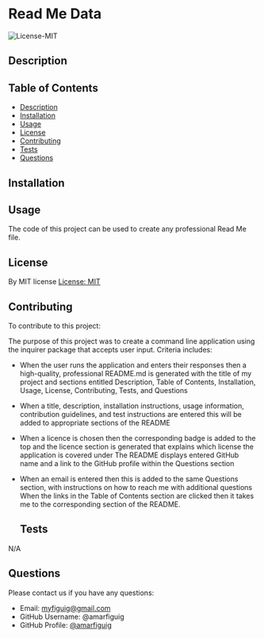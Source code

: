  # Read Me Data
 
![License-MIT](https://img.shields.io/badge/License-MIT-blue.svg)
  
  
  ## Description
  

  
  ## Table of Contents
  
  - [Description](#description)
  - [Installation](#installation)
  - [Usage](#usage)
  - [License](#license)
  - [Contributing](#contributing)
  - [Tests](#tests)
  - [Questions](#questions)
  
  ## Installation
  

  
  ## Usage
  
The code of this project can be used to create any professional Read Me file.
  
  ## License
  
By MIT license [License: MIT](https://opensource.org/licenses/MIT)

  ## Contributing
  
  To contribute to this project:
  
  The purpose of this project was to create a command line application using the inquirer package that accepts user input. Criteria includes:

- When the user runs the application and enters their responses then a high-quality, professional README.md is generated with the title of my project and sections entitled Description, Table of Contents, Installation, Usage, License, Contributing, Tests, and Questions
- When a title, description, installation instructions, usage information, contribution guidelines, and test instructions are entered this will be added to appropriate sections of the README
- When a licence is chosen then the corresponding badge is added to the top and the licence section is generated that explains which license the application is covered under
The README displays entered GitHub name and a link to the GitHub profile within the Questions section
- When an email is entered then this is added to the same Questions section, with instructions on how to reach me with additional questions
When the links in the Table of Contents section are clicked then it takes me to the corresponding section of the README.

  
  ## Tests
  
N/A
  
  ## Questions
  Please contact us if you have any questions: 
  - Email: myfiguig@gmail.com
  - GitHub Username: @amarfiguig
  - GitHub Profile: [@amarfiguig](https://github.com/amarfiguig)

